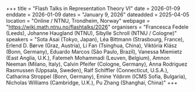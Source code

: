 +++
title = "Flash Talks in Representation Theory VI"
date = 2026-01-09
enddate = 2026-01-09
dates = "January 9, 2026"
dateadded = 2025-04-05
location = "Online / NTNU, Trondheim, Norway"
webpage = "https://wiki.math.ntnu.no/flashtalks/2026"
organisers = "Francesca Fedele (Leeds), Johanne Haugland (NTNU), Sibylle Schroll (NTNU / Cologne)"
speakers = "Sota Asai (Tokyo, Japan), Léa Bittmann (Strasbourg, France), Erlend D. Børve (Graz, Austria), Li Fan (Tsinghua, China), Viktória Klász (Bonn, Germany), Eduardo Marcos (São Paulo, Brazil), Vanessa Miemietz (East Anglia, U.K.), Fatemeh Mohammadi (Leuven, Belgium), Amnon Neeman (Milano, Italy), Calvin Pfeifer (Cologne, Germany), Anna Rodriguez Rasmussen (Uppsala, Sweden), Ralf Schiffler (Connecticut, U.S.A.), Catharina Stroppel (Bonn, Germany), Emine Yıldırım (ICMS Sofia, Bulgaria), Nicholas Williams (Cambridge, U.K.), Pu Zhang (Shanghai, China)"
+++

